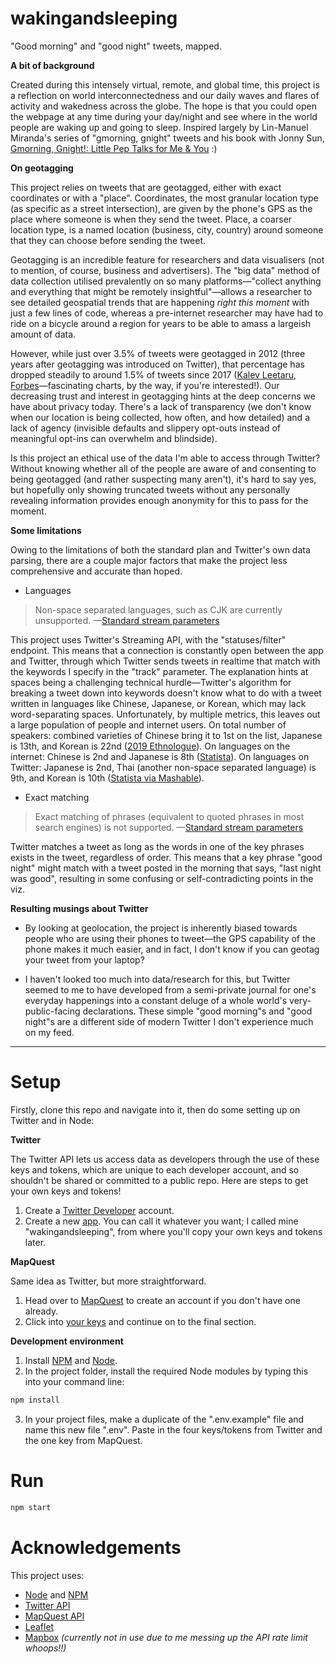 # wakingandsleeping

"Good morning" and "good night" tweets, mapped.

**A bit of background**

Created during this intensely virtual, remote, and global time, this project is a reflection on world interconnectedness and our daily waves and flares of activity and wakedness across the globe. The hope is that you could open the webpage at any time during your day/night and see where in the world people are waking up and going to sleep. Inspired largely by Lin-Manuel Miranda's series of "gmorning, gnight" tweets and his book with Jonny Sun, [Gmorning, Gnight!: Little Pep Talks for Me & You](https://bookshop.org/books/gmorning-gnight-little-pep-talks-for-me-you/9781984854278) :)

**On geotagging**

This project relies on tweets that are geotagged, either with exact coordinates or with a "place". Coordinates, the most granular location type (as specific as a street intersection), are given by the phone's GPS as the place where someone is when they send the tweet. Place, a coarser location type, is a named location (business, city, country) around someone that they can choose before sending the tweet.

Geotagging is an incredible feature for researchers and data visualisers (not to mention, of course, business and advertisers). The "big data" method of data collection utilised prevalently on so many platforms—"collect anything and everything that might be remotely insightful"—allows a researcher to see detailed geospatial trends that are happening *right this moment* with just a few lines of code, whereas a pre-internet researcher may have had to ride on a bicycle around a region for years to be able to amass a largeish amount of data.

However, while just over 3.5% of tweets were geotagged in 2012 (three years after geotagging was introduced on Twitter), that percentage has dropped steadily to around 1.5% of tweets since 2017 ([Kalev Leetaru, Forbes](https://www.forbes.com/sites/kalevleetaru/2019/03/04/visualizing-seven-years-of-twitters-evolution-2012-2018/#404c0cb07ccf)—fascinating charts, by the way, if you're interested!). Our decreasing trust and interest in geotagging hints at the deep concerns we have about privacy today. There's a lack of transparency (we don't know when our location is being collected, how often, and how detailed) and a lack of agency (invisible defaults and slippery opt-outs instead of meaningful opt-ins can overwhelm and blindside). 

Is this project an ethical use of the data I'm able to access through Twitter? Without knowing whether all of the people are aware of and consenting to being geotagged (and rather suspecting many aren't), it's hard to say yes, but hopefully only showing truncated tweets without any personally revealing information provides enough anonymity for this to pass for the moment.

**Some limitations**

Owing to the limitations of both the standard plan and Twitter's own data parsing, there are a couple major factors that make the project less comprehensive and accurate than hoped.

- Languages

> Non-space separated languages, such as CJK are currently unsupported. —[Standard stream parameters](https://developer.twitter.com/en/docs/tweets/filter-realtime/guides/basic-stream-parameters)

This project uses Twitter's Streaming API, with the "statuses/filter" endpoint. This means that a connection is constantly open between the app and Twitter, through which Twitter sends tweets in realtime that match with the keywords I specify in the "track" parameter. The explanation hints at spaces being a challenging technical hurdle—Twitter's algorithm for breaking a tweet down into keywords doesn't know what to do with a tweet written in languages like Chinese, Japanese, or Korean, which may lack word-separating spaces. Unfortunately, by multiple metrics, this leaves out a large population of people and internet users. On total number of speakers: combined varieties of Chinese bring it to 1st on the list, Japanese is 13th, and Korean is 22nd ([2019 Ethnologue](https://en.wikipedia.org/wiki/List_of_languages_by_total_number_of_speakers#Ethnologue_(2019,_23rd_edition))). On languages on the internet: Chinese is 2nd and Japanese is 8th ([Statista](https://www.statista.com/statistics/262946/share-of-the-most-common-languages-on-the-internet/)). On languages on Twitter: Japanese is 2nd, Thai (another non-space separated language) is 9th, and Korean is 10th ([Statista via Mashable](https://mashable.com/2013/12/17/twitter-popular-languages/)).

- Exact matching

> Exact matching of phrases (equivalent to quoted phrases in most search engines) is not supported. —[Standard stream parameters](https://developer.twitter.com/en/docs/tweets/filter-realtime/guides/basic-stream-parameters)

Twitter matches a tweet as long as the words in one of the key phrases exists in the tweet, regardless of order. This means that a key phrase "good night" might match with a tweet posted in the morning that says, "last night was good", resulting in some confusing or self-contradicting points in the viz.

**Resulting musings about Twitter**

- By looking at geolocation, the project is inherently biased towards people who are using their phones to tweet—the GPS capability of the phone makes it much easier, and in fact, I don't know if you can geotag your tweet from your laptop?

- I haven't looked too much into data/research for this, but Twitter seemed to me to have developed from a semi-private journal for one's everyday happenings into a constant deluge of a whole world's very-public-facing declarations. These simple "good morning"s and "good night"s are a different side of modern Twitter I don't experience much on my feed.

---

# Setup

Firstly, clone this repo and navigate into it, then do some setting up on Twitter and in Node:

**Twitter**

The Twitter API lets us access data as developers through the use of these keys and tokens, which are unique to each developer account, and so shouldn't be shared or committed to a public repo. Here are steps to get your own keys and tokens!
1. Create a [Twitter Developer](https://developer.twitter.com/en/apply-for-access) account.
2. Create a new [app](https://developer.twitter.com/en/apps). You can call it whatever you want; I called mine "wakingandsleeping", from where you'll copy your own keys and tokens later.

**MapQuest**

Same idea as Twitter, but more straightforward.
1. Head over to [MapQuest](https://developer.mapquest.com/plan_purchase/steps/business_edition/business_edition_free/register) to create an account if you don't have one already.
2. Click into [your keys](https://developer.mapquest.com/user/me/apps) and continue on to the final section.

**Development environment**

1. Install [NPM](https://www.npmjs.com/) and [Node](https://nodejs.org/en/).
2. In the project folder, install the required Node modules by typing this into your command line:
```bash
npm install
```
3. In your project files, make a duplicate of the ".env.example" file and name this new file ".env". Paste in the four keys/tokens from Twitter and the one key from MapQuest.

# Run
```bash
npm start
```

# Acknowledgements
This project uses:
* [Node](https://nodejs.org/en/) and [NPM](https://www.npmjs.com/)
* [Twitter API](https://developer.twitter.com/)
* [MapQuest API](https://developer.mapquest.com/)
* [Leaflet](https://leafletjs.com/)
* [Mapbox](https://www.mapbox.com/) *(currently not in use due to me messing up the API rate limit whoops!!)*